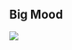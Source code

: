 ## Big Mood


![](https://lh3.googleusercontent.com/IxkTrKHnKbvCLLxdGvsFkj8wU59DiMMupmJ8kaOkWvtHhAXedw_e-i2Fc0Iy0hOnBebM0k2Y9EJB)
